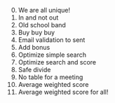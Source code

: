 0. We are all unique!
1. In and not out
3. Old school band
4. Buy buy buy
5. Email validation to sent
6. Add bonus
8. Optimize simple search
9. Optimize search and score
10. Safe divide
11. No table for a meeting
12. Average weighted score
13. Average weighted score for all!
